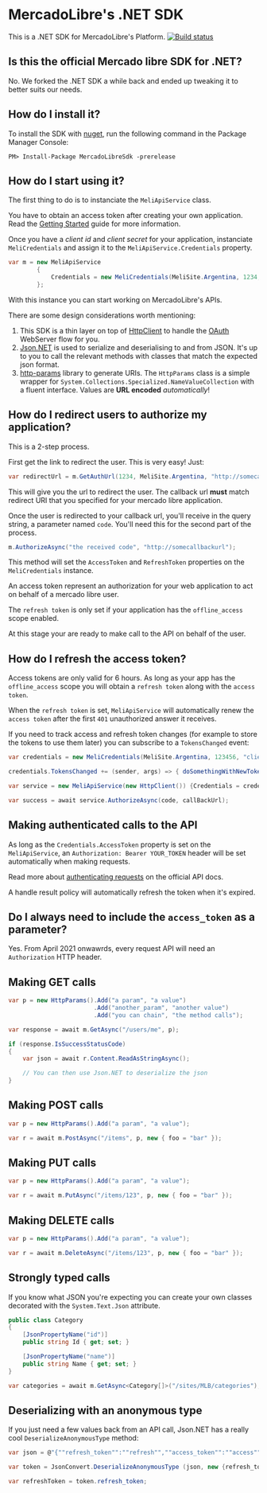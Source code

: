 # MercadoLibre's .NET SDK

This is a .NET SDK for MercadoLibre's Platform. [![Build status](https://ci.appveyor.com/api/projects/status/wc02olyp8oc69l2j?svg=true)](https://ci.appveyor.com/project/comsechq/mercadolibre-net-sdk)

## Is this the official Mercado libre SDK for .NET?

No. We forked the .NET SDK a while back and ended up tweaking it to better suits our needs.

## How do I install it?

To install the SDK with [nuget](https://www.nuget.org/packages/MercadoLibreSdk/x.x.x), run the following command in the Package Manager Console:

```nuget
PM> Install-Package MercadoLibreSdk -prerelease
```

## How do I start using it?

The first thing to do is to instanciate the `MeliApiService` class.

You have to obtain an access token after creating your own application. Read the [Getting Started](http://developers.mercadolibre.com/first-step/) guide for more information.

Once you have a _client id_ and _client secret_ for your application, instanciate `MeliCredentials` and assign it to the `MeliApiService.Credentials` property.


```csharp
var m = new MeliApiService 
        {
            Credentials = new MeliCredentials(MeliSite.Argentina, 1234, "a secret")
        };
```
With this instance you can start working on MercadoLibre's APIs.

There are some design considerations worth mentioning:

1. This SDK is a thin layer on top of [HttpClient](https://msdn.microsoft.com/en-us/library/system.net.http.httpclient(v=vs.118).aspx) to handle the [OAuth](https://en.wikipedia.org/wiki/OAuth) WebServer flow for you.
2. [Json.NET](http://www.newtonsoft.com/json) is used to serialize and deserialising to and from JSON. It's up to you to call the relevant methods with classes that match the expected json format.
3. [http-params](https://github.com/bounav/http-params) library to generate URIs. The `HttpParams` class is a simple wrapper for `System.Collections.Specialized.NameValueCollection` with a fluent interface. Values are **URL encoded** _automatically_!

## How do I redirect users to authorize my application?

This is a 2-step process.

First get the link to redirect the user. This is very easy! Just:

```csharp
var redirectUrl = m.GetAuthUrl(1234, MeliSite.Argentina, "http://somecallbackurl");
```

This will give you the url to redirect the user. The callback url **must** match redirect URI that you specified for your mercado libre application.

Once the user is redirected to your callback url, you'll receive in the query string, a parameter named `code`. You'll need this for the second part of the process.

```csharp
m.AuthorizeAsync("the received code", "http://somecallbackurl");
```

This method will set the `AccessToken` and `RefreshToken` properties on the `MeliCredentials` instance. 

An access token represent an authorization for your web application to act on behalf of a mercado libre user.

The `refresh token` is only set if your application has the `offline_access` scope enabled.

At this stage your are ready to make call to the API on behalf of the user.

## How do I refresh the access token?

Access tokens are only valid for 6 hours. As long as your app has the `offline_access` scope you will obtain a `refresh token` along with the `access token`. 

When the `refresh token` is set, `MeliApiService` will automatically renew the `access token` after the first `401` unauthorized answer it receives.

If you need to track access and refresh token changes (for example to store the tokens to use them later) you can subscribe to a `TokensChanged` event:

```csharp
var credentials = new MeliCredentials(MeliSite.Argentina, 123456, "clientSecret", "accessToken", "refreshToken");

credentials.TokensChanged += (sender, args) => { doSomethingWithNewTokenValues(args.Info); };

var service = new MeliApiService(new HttpClient()) {Credentials = credentials};

var success = await service.AuthorizeAsync(code, callBackUrl);
```

## Making authenticated calls to the API

As long as the `Credentials.AccessToken` property is set on the `MeliApiService`, an `Authorization: Bearer YOUR_TOKEN` header will be set automatically when making requests.

Read more about [authenticating requests](https://global-selling.mercadolibre.com/devsite/authentication-and-authorization-global-selling) on the official API docs.

A handle result policy will automatically refresh the token when it's expired.

## Do I always need to include the ```access_token``` as a parameter?

Yes. From April 2021 onwawrds, every request API will need an `Authorization` HTTP header.

## Making GET calls

```csharp
var p = new HttpParams().Add("a param", "a value")
                        .Add("another_param", "another value")
                        .Add("you can chain", "the method calls");

var response = await m.GetAsync("/users/me", p);

if (response.IsSuccessStatusCode)
{
    var json = await r.Content.ReadAsStringAsync();

    // You can then use Json.NET to deserialize the json
}
```

## Making POST calls

```csharp
var p = new HttpParams().Add("a param", "a value");

var r = await m.PostAsync("/items", p, new { foo = "bar" });
```

## Making PUT calls

```csharp
var p = new HttpParams().Add("a param", "a value");

var r = await m.PutAsync("/items/123", p, new { foo = "bar" });
```

## Making DELETE calls

```csharp
var p = new HttpParams().Add("a param", "a value");

var r = await m.DeleteAsync("/items/123", p, new { foo = "bar" });
```

## Strongly typed calls

If you know what JSON you're expecting you can create your own classes decorated with the `System.Text.Json` attribute.

```csharp
public class Category
{
    [JsonPropertyName("id")]
    public string Id { get; set; }

    [JsonPropertyName("name")]
    public string Name { get; set; }
}

var categories = await m.GetAsync<Category[]>("/sites/MLB/categories");
```

## Deserializing with an anonymous type

If you just need a few values back from an API call, Json.NET has a really cool `DeserializeAnonymousType` method:

```csharp
var json = @"{""refresh_token"":""refresh"",""access_token"":""access"",""user_id"":123456789}";

var token = JsonConvert.DeserializeAnonymousType (json, new {refresh_token="", access_token = ""});

var refreshToken = token.refresh_token;
```
